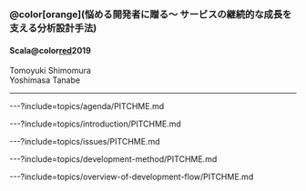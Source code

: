 ### @color[orange](悩める開発者に贈る〜 サービスの継続的な成長を支える分析設計手法)

#### Scala@color[red](Matsuri)2019

Tomoyuki Shimomura  
Yoshimasa Tanabe  

---

---?include=topics/agenda/PITCHME.md

---?include=topics/introduction/PITCHME.md

---?include=topics/issues/PITCHME.md

---?include=topics/development-method/PITCHME.md

---?include=topics/overview-of-development-flow/PITCHME.md
